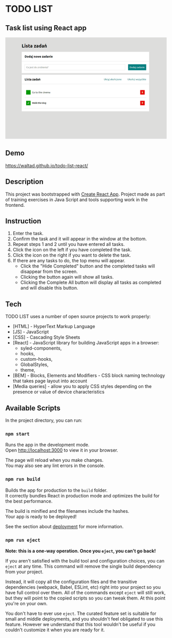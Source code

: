 # TODO LIST

## Task list using React app

![TO-DO LIST PRESENTATION](public/Introduction.gif)

## Demo

<https://waltad.github.io/todo-list-react/>

## Description

This project was bootstrapped with [Create React App](https://github.com/facebook/create-react-app).
Project made as part of training exercises in Java Script and tools supporting work in the frontend.

## Instruction

1. Enter the task.
2. Confirm the task and it will appear in the window at the bottom.
3. Repeat steps 1 and 2 until you have entered all tasks.
4. Click the icon on the left if you have completed the task.
5. Click the icon on the right if you want to delete the task.
6. If there are any tasks to do, the top menu will appear.
   - Click the "Hide Completed" button and the completed tasks will disappear from the screen.
   - Clicking the button again will show all tasks.
   - Clicking the Complete All button will display all tasks as completed and will disable this button.

## Tech

TODO LIST uses a number of open source projects to work properly:

- [HTML] - HyperText Markup Language
- [JS] - JavaScript
- [CSS] - Cascading Style Sheets
- [React] - JavaScript library for building JavaScript apps in a browser:
  * syled-components,
  * hooks,
  * custom-hooks,
  * GlobalStyles,
  * theme,
- [BEM] - Blocks, Elements and Modifiers - CSS block naming technology that takes page layout into account
- [Media queries] - allow you to apply CSS styles depending on the presence or value of device characteristics

## Available Scripts

In the project directory, you can run:

### `npm start`

Runs the app in the development mode.\
Open [http://localhost:3000](http://localhost:3000) to view it in your browser.

The page will reload when you make changes.\
You may also see any lint errors in the console.

### `npm run build`

Builds the app for production to the `build` folder.\
It correctly bundles React in production mode and optimizes the build for the best performance.

The build is minified and the filenames include the hashes.\
Your app is ready to be deployed!

See the section about [deployment](https://facebook.github.io/create-react-app/docs/deployment) for more information.

### `npm run eject`

**Note: this is a one-way operation. Once you `eject`, you can't go back!**

If you aren't satisfied with the build tool and configuration choices, you can `eject` at any time. This command will remove the single build dependency from your project.

Instead, it will copy all the configuration files and the transitive dependencies (webpack, Babel, ESLint, etc) right into your project so you have full control over them. All of the commands except `eject` will still work, but they will point to the copied scripts so you can tweak them. At this point you're on your own.

You don't have to ever use `eject`. The curated feature set is suitable for small and middle deployments, and you shouldn't feel obligated to use this feature. However we understand that this tool wouldn't be useful if you couldn't customize it when you are ready for it.
